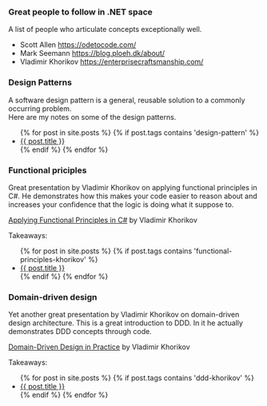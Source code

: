 ### Great people to follow in .NET space
A list of people who articulate concepts exceptionally well. 

- Scott Allen <a href="https://odetocode.com/" target="_blank">https://odetocode.com/</a> 
- Mark Seemann <a href="https://blog.ploeh.dk/about/" target="_blank">https://blog.ploeh.dk/about/</a> 
- Vladimir Khorikov <a href="https://enterprisecraftsmanship.com/" target="_blank">https://enterprisecraftsmanship.com/</a> 

### Design Patterns

   A software design pattern is a general, reusable solution to a commonly occurring problem.  
   Here are my notes on some of the design patterns.

<ul>
  {% for post in site.posts %}
    {% if post.tags contains 'design-pattern' %}
      <li>
        <a href="{{ post.url | absolute_url}}">{{ post.title }}</a>
      </li>
     {% endif %}
  {% endfor %}
</ul>


### Functional priciples

Great presentation by Vladimir Khorikov on applying functional principles in C#. He demonstrates how this makes your code easier to reason about and increases your confidence that the logic is doing what it suppose to.

<a href="https://app.pluralsight.com/library/courses/csharp-applying-functional-principles/" target="_blank">Applying Functional Principles in C#</a>
by Vladimir Khorikov
   
Takeaways:

<ul>
  {% for post in site.posts %}
    {% if post.tags contains 'functional-principles-khorikov' %}
      <li>
        <a href="{{ post.url | absolute_url}}">{{ post.title }}</a>
      </li>
     {% endif %}
  {% endfor %}
</ul>

### Domain-driven design

Yet another great presentation by Vladimir Khorikov on domain-driven design architecture.  This is a great introduction to DDD.  In it he actually demonstrates DDD concepts through code. 

<a href="https://app.pluralsight.com/library/courses/domain-driven-design-in-practice/" target="_blank">Domain-Driven Design in Practice</a>
by Vladimir Khorikov

Takeaways:
<ul>
  {% for post in site.posts %}
    {% if post.tags contains 'ddd-khorikov' %}
      <li>
        <a href="{{ post.url | absolute_url}}">{{ post.title }}</a>
      </li>
     {% endif %}
  {% endfor %}
</ul>

